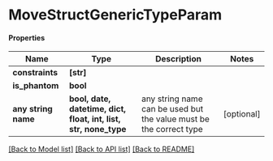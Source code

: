 # MoveStructGenericTypeParam

#### Properties
Name | Type | Description | Notes
------------ | ------------- | ------------- | -------------
**constraints** | **[str]** |  | 
**is_phantom** | **bool** |  | 
**any string name** | **bool, date, datetime, dict, float, int, list, str, none_type** | any string name can be used but the value must be the correct type | [optional]

[[Back to Model list]](../README.md#documentation-for-models) [[Back to API list]](../README.md#documentation-for-api-endpoints) [[Back to README]](../README.md)

